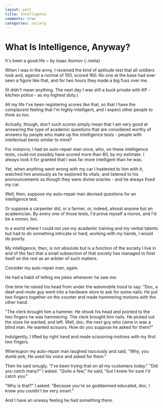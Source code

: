 ```yaml
---
layout: post
title: Intelligence
comments: true
categories: society
---
```


What Is Intelligence, Anyway?
=============================
It's been a good life ~ by Isaac Asimov
{:.meta}

When I was in the army, I received the kind of aptitude test that all soldiers took and, against a normal of 100, scored 160. No one at the base had ever seen a figure like that, and for two hours they made a big fuss over me.

(It didn't mean anything. The next day I was still a buck private with KP - kitchen police - as my highest duty.)

All my life I've been registering scores like that, so that I have the complacent feeling that I'm highly intelligent, and I expect other people to think so too. 

Actually, though, don't such scores simply mean that I am very good at answering the type of academic questions that are considered worthy of answers by people who make up the intelligence tests - people with intellectual bents similar to mine?

For instance, I had an auto-repair man once, who, on these intelligence tests, could not possibly have scored more than 80, by my estimate. I always took it for granted that I was far more intelligent than he was. 

Yet, when anything went wrong with my car I hastened to him with it, watched him anxiously as he explored its vitals, and listened to his pronouncements as though they were divine oracles - and he always fixed my car.

Well, then, suppose my auto-repair man devised questions for an intelligence test. 

Or suppose a carpenter did, or a farmer, or, indeed, almost anyone but an academician. By every one of those tests, I'd prove myself a moron, and I'd be a moron, too. 

In a world where I could not use my academic training and my verbal talents but had to do something intricate or hard, working with my hands, I would do poorly. 

My intelligence, then, is not absolute but is a function of the society I live in and of the fact that a small subsection of that society has managed to foist itself on the rest as an arbiter of such matters.

Consider my auto-repair man, again. 

He had a habit of telling me jokes whenever he saw me. 

One time he raised his head from under the automobile hood to say: "Doc, a deaf-and-mute guy went into a hardware store to ask for some nails. He put two fingers together on the counter and made hammering motions with the other hand. 

"The clerk brought him a hammer. He shook his head and pointed to the two fingers he was hammering. The clerk brought him nails. He picked out the sizes he wanted, and left. Well, doc, the next guy who came in was a blind man. He wanted scissors. How do you suppose he asked for them?"

Indulgently, I lifted by right hand and made scissoring motions with my first two fingers. 

Whereupon my auto-repair man laughed raucously and said, "Why, you dumb jerk, He used his voice and asked for them." 

Then he said smugly, "I've been trying that on all my customers today." "Did you catch many?" I asked. "Quite a few," he said, "but I knew for sure I'd catch you." 

"Why is that?" I asked. "Because you're so goddamned educated, doc, I knew you couldn't be very smart."

And I have an uneasy feeling he had something there.

